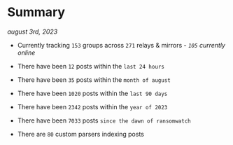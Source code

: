 
# Summary
_august 3rd, 2023_

- Currently tracking `153` groups across `271` relays & mirrors - _`105` currently online_

- There have been `12` posts within the `last 24 hours`

- There have been `35` posts within the `month of august`

- There have been `1020` posts within the `last 90 days`

- There have been `2342` posts within the `year of 2023`

- There have been `7033` posts `since the dawn of ransomwatch`

- There are `80` custom parsers indexing posts
